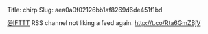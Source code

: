 Title: chirp
Slug: aea0a0f02126bb1af8269d6de451f1bd

<a href="http://twitter.com/IFTTT">@IFTTT</a> RSS channel not liking a feed again. <a href="http://t.co/Rta6GmZBjV">http://t.co/Rta6GmZBjV</a>
